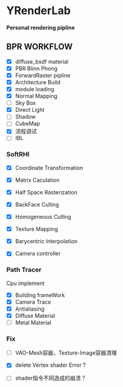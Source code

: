 # YRenderLab
**Personal rendering pipline**

## BPR WORKFLOW

- [x] diffuse_bsdf material
- [x] PBR Blinn Phong
- [x] ForwardRaster pipline
- [x] Architecture Build 
- [x] module loading
- [x] Normal Mapping
- [ ] Sky Box
- [x] Direct Light
- [ ] Shadow
- [ ] CubeMap
- [x] 流程调试
- [ ] IBL

### SoftRHI
- [x] Coordinate Transformation
- [x] Matrix Caculation
- [x] Half Space Rasterization
- [x] BackFace Culling 
- [x] Homogeneous Culling
- [x] Texture Mapping
- [x] Barycentric Interpolation
- [x] Camera controller


### Path Tracer
Cpu implement

- [x] Building frameWork
- [x] Camera Trace
- [x] Antialiasing
- [x] Diffuse Material
- [ ] Metal Material

### Fix

- [ ] VAO-Mesh容器，Texture-Image容器清理
- [x] delete Vertex shader  Error ?
- [ ] shader指令不同造成的崩溃？

